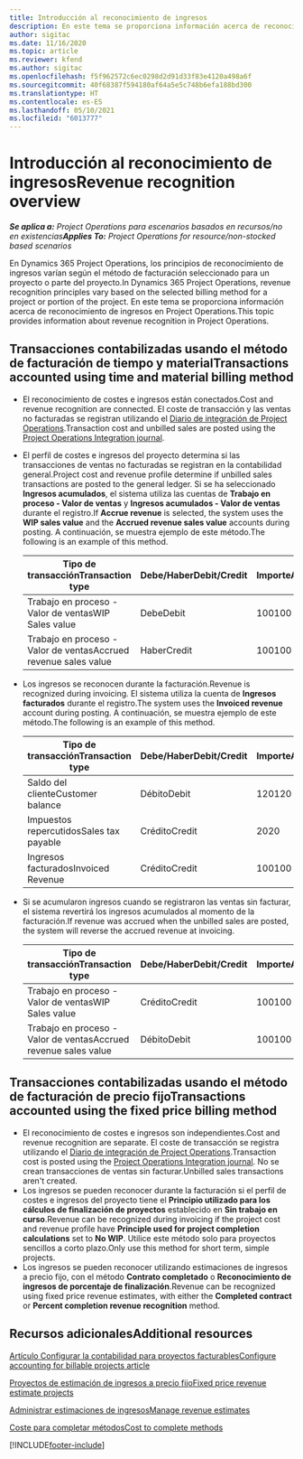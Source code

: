 ```yaml
---
title: Introducción al reconocimiento de ingresos
description: En este tema se proporciona información acerca de reconocimiento de ingresos en Project Operations.
author: sigitac
ms.date: 11/16/2020
ms.topic: article
ms.reviewer: kfend
ms.author: sigitac
ms.openlocfilehash: f5f962572c6ec0298d2d91d33f83e4120a498a6f
ms.sourcegitcommit: 40f68387f594180af64a5e5c748b6efa188bd300
ms.translationtype: HT
ms.contentlocale: es-ES
ms.lasthandoff: 05/10/2021
ms.locfileid: "6013777"
---
```

# <a name="revenue-recognition-overview"></a><span data-ttu-id="ab35d-103">Introducción al reconocimiento de ingresos</span><span class="sxs-lookup"><span data-stu-id="ab35d-103">Revenue recognition overview</span></span>

<span data-ttu-id="ab35d-104">_**Se aplica a:** Project Operations para escenarios basados en recursos/no en existencias_</span><span class="sxs-lookup"><span data-stu-id="ab35d-104">_**Applies To:** Project Operations for resource/non-stocked based scenarios_</span></span>

<span data-ttu-id="ab35d-105">En Dynamics 365 Project Operations, los principios de reconocimiento de ingresos varían según el método de facturación seleccionado para un proyecto o parte del proyecto.</span><span class="sxs-lookup"><span data-stu-id="ab35d-105">In Dynamics 365 Project Operations, revenue recognition principles vary based on the selected billing method for a project or portion of the project.</span></span> <span data-ttu-id="ab35d-106">En este tema se proporciona información acerca de reconocimiento de ingresos en Project Operations.</span><span class="sxs-lookup"><span data-stu-id="ab35d-106">This topic provides information about revenue recognition in Project Operations.</span></span>

## <a name="transactions-accounted-using-time-and-material-billing-method"></a><span data-ttu-id="ab35d-107">Transacciones contabilizadas usando el método de facturación de tiempo y material</span><span class="sxs-lookup"><span data-stu-id="ab35d-107">Transactions accounted using time and material billing method</span></span>

- <span data-ttu-id="ab35d-108">El reconocimiento de costes e ingresos están conectados.</span><span class="sxs-lookup"><span data-stu-id="ab35d-108">Cost and revenue recognition are connected.</span></span> <span data-ttu-id="ab35d-109">El coste de transacción y las ventas no facturadas se registran utilizando el [Diario de integración de Project Operations](../project-accounting/project-operations-integration-journal.md).</span><span class="sxs-lookup"><span data-stu-id="ab35d-109">Transaction cost and unbilled sales are posted using the [Project Operations Integration journal](../project-accounting/project-operations-integration-journal.md).</span></span>
- <span data-ttu-id="ab35d-110">El perfil de costes e ingresos del proyecto determina si las transacciones de ventas no facturadas se registran en la contabilidad general.</span><span class="sxs-lookup"><span data-stu-id="ab35d-110">Project cost and revenue profile determine if unbilled sales transactions are posted to the general ledger.</span></span> <span data-ttu-id="ab35d-111">Si se ha seleccionado **Ingresos acumulados**, el sistema utiliza las cuentas de **Trabajo en proceso - Valor de ventas** y **Ingresos acumulados - Valor de ventas** durante el registro.</span><span class="sxs-lookup"><span data-stu-id="ab35d-111">If **Accrue revenue** is selected, the system uses the **WIP sales value** and the **Accrued revenue sales value** accounts during posting.</span></span> <span data-ttu-id="ab35d-112">A continuación, se muestra ejemplo de este método.</span><span class="sxs-lookup"><span data-stu-id="ab35d-112">The following is an example of this method.</span></span>  

  | <span data-ttu-id="ab35d-113">Tipo de transacción</span><span class="sxs-lookup"><span data-stu-id="ab35d-113">Transaction type</span></span> | <span data-ttu-id="ab35d-114">Debe/Haber</span><span class="sxs-lookup"><span data-stu-id="ab35d-114">Debit/Credit</span></span> | <span data-ttu-id="ab35d-115">Importe</span><span class="sxs-lookup"><span data-stu-id="ab35d-115">Amount</span></span> |
  | --- | --- | --- |
  | <span data-ttu-id="ab35d-116">Trabajo en proceso - Valor de ventas</span><span class="sxs-lookup"><span data-stu-id="ab35d-116">WIP Sales value</span></span> | <span data-ttu-id="ab35d-117">Debe</span><span class="sxs-lookup"><span data-stu-id="ab35d-117">Debit</span></span> | <span data-ttu-id="ab35d-118">100</span><span class="sxs-lookup"><span data-stu-id="ab35d-118">100</span></span> |
  | <span data-ttu-id="ab35d-119">Trabajo en proceso - Valor de ventas</span><span class="sxs-lookup"><span data-stu-id="ab35d-119">Accrued revenue sales value</span></span> | <span data-ttu-id="ab35d-120">Haber</span><span class="sxs-lookup"><span data-stu-id="ab35d-120">Credit</span></span> | <span data-ttu-id="ab35d-121">100</span><span class="sxs-lookup"><span data-stu-id="ab35d-121">100</span></span> |

- <span data-ttu-id="ab35d-122">Los ingresos se reconocen durante la facturación.</span><span class="sxs-lookup"><span data-stu-id="ab35d-122">Revenue is recognized during invoicing.</span></span> <span data-ttu-id="ab35d-123">El sistema utiliza la cuenta de **Ingresos facturados** durante el registro.</span><span class="sxs-lookup"><span data-stu-id="ab35d-123">The system uses the **Invoiced revenue** account during posting.</span></span> <span data-ttu-id="ab35d-124">A continuación, se muestra ejemplo de este método.</span><span class="sxs-lookup"><span data-stu-id="ab35d-124">The following is an example of this method.</span></span>  

  | <span data-ttu-id="ab35d-125">Tipo de transacción</span><span class="sxs-lookup"><span data-stu-id="ab35d-125">Transaction type</span></span> | <span data-ttu-id="ab35d-126">Debe/Haber</span><span class="sxs-lookup"><span data-stu-id="ab35d-126">Debit/Credit</span></span> | <span data-ttu-id="ab35d-127">Importe</span><span class="sxs-lookup"><span data-stu-id="ab35d-127">Amount</span></span> |
  | --- | --- | --- |
  | <span data-ttu-id="ab35d-128">Saldo del cliente</span><span class="sxs-lookup"><span data-stu-id="ab35d-128">Customer balance</span></span> | <span data-ttu-id="ab35d-129">Débito</span><span class="sxs-lookup"><span data-stu-id="ab35d-129">Debit</span></span> | <span data-ttu-id="ab35d-130">120</span><span class="sxs-lookup"><span data-stu-id="ab35d-130">120</span></span> |
  | <span data-ttu-id="ab35d-131">Impuestos repercutidos</span><span class="sxs-lookup"><span data-stu-id="ab35d-131">Sales tax payable</span></span> | <span data-ttu-id="ab35d-132">Crédito</span><span class="sxs-lookup"><span data-stu-id="ab35d-132">Credit</span></span> | <span data-ttu-id="ab35d-133">20</span><span class="sxs-lookup"><span data-stu-id="ab35d-133">20</span></span> |
  | <span data-ttu-id="ab35d-134">Ingresos facturados</span><span class="sxs-lookup"><span data-stu-id="ab35d-134">Invoiced Revenue</span></span> | <span data-ttu-id="ab35d-135">Crédito</span><span class="sxs-lookup"><span data-stu-id="ab35d-135">Credit</span></span> | <span data-ttu-id="ab35d-136">100</span><span class="sxs-lookup"><span data-stu-id="ab35d-136">100</span></span> |

- <span data-ttu-id="ab35d-137">Si se acumularon ingresos cuando se registraron las ventas sin facturar, el sistema revertirá los ingresos acumulados al momento de la facturación.</span><span class="sxs-lookup"><span data-stu-id="ab35d-137">If revenue was accrued when the unbilled sales are posted, the system will reverse the accrued revenue at invoicing.</span></span>

  | <span data-ttu-id="ab35d-138">Tipo de transacción</span><span class="sxs-lookup"><span data-stu-id="ab35d-138">Transaction type</span></span> | <span data-ttu-id="ab35d-139">Debe/Haber</span><span class="sxs-lookup"><span data-stu-id="ab35d-139">Debit/Credit</span></span> | <span data-ttu-id="ab35d-140">Importe</span><span class="sxs-lookup"><span data-stu-id="ab35d-140">Amount</span></span> |
  | --- | --- | --- |
  | <span data-ttu-id="ab35d-141">Trabajo en proceso - Valor de ventas</span><span class="sxs-lookup"><span data-stu-id="ab35d-141">WIP Sales value</span></span> | <span data-ttu-id="ab35d-142">Crédito</span><span class="sxs-lookup"><span data-stu-id="ab35d-142">Credit</span></span> | <span data-ttu-id="ab35d-143">100</span><span class="sxs-lookup"><span data-stu-id="ab35d-143">100</span></span> |
  | <span data-ttu-id="ab35d-144">Trabajo en proceso - Valor de ventas</span><span class="sxs-lookup"><span data-stu-id="ab35d-144">Accrued revenue sales value</span></span> | <span data-ttu-id="ab35d-145">Débito</span><span class="sxs-lookup"><span data-stu-id="ab35d-145">Debit</span></span> | <span data-ttu-id="ab35d-146">100</span><span class="sxs-lookup"><span data-stu-id="ab35d-146">100</span></span> |

## <a name="transactions-accounted-using-the-fixed-price-billing-method"></a><span data-ttu-id="ab35d-147">Transacciones contabilizadas usando el método de facturación de precio fijo</span><span class="sxs-lookup"><span data-stu-id="ab35d-147">Transactions accounted using the fixed price billing method</span></span>

- <span data-ttu-id="ab35d-148">El reconocimiento de costes e ingresos son independientes.</span><span class="sxs-lookup"><span data-stu-id="ab35d-148">Cost and revenue recognition are separate.</span></span> <span data-ttu-id="ab35d-149">El coste de transacción se registra utilizando el [Diario de integración de Project Operations](../project-accounting/project-operations-integration-journal.md).</span><span class="sxs-lookup"><span data-stu-id="ab35d-149">Transaction cost is posted using the [Project Operations Integration journal](../project-accounting/project-operations-integration-journal.md).</span></span> <span data-ttu-id="ab35d-150">No se crean transacciones de ventas sin facturar.</span><span class="sxs-lookup"><span data-stu-id="ab35d-150">Unbilled sales transactions aren't created.</span></span>
- <span data-ttu-id="ab35d-151">Los ingresos se pueden reconocer durante la facturación si el perfil de costes e ingresos del proyecto tiene el **Principio utilizado para los cálculos de finalización de proyectos** establecido en **Sin trabajo en curso**.</span><span class="sxs-lookup"><span data-stu-id="ab35d-151">Revenue can be recognized during invoicing if the project cost and revenue profile have **Principle used for project completion calculations** set to **No WIP**.</span></span> <span data-ttu-id="ab35d-152">Utilice este método solo para proyectos sencillos a corto plazo.</span><span class="sxs-lookup"><span data-stu-id="ab35d-152">Only use this method for short term, simple projects.</span></span>
- <span data-ttu-id="ab35d-153">Los ingresos se pueden reconocer utilizando estimaciones de ingresos a precio fijo, con el método **Contrato completado** o **Reconocimiento de ingresos de porcentaje de finalización**.</span><span class="sxs-lookup"><span data-stu-id="ab35d-153">Revenue can be recognized using fixed price revenue estimates, with either the **Completed contract** or **Percent completion revenue recognition** method.</span></span>

## <a name="additional-resources"></a><span data-ttu-id="ab35d-154">Recursos adicionales</span><span class="sxs-lookup"><span data-stu-id="ab35d-154">Additional resources</span></span>
[<span data-ttu-id="ab35d-155">Artículo Configurar la contabilidad para proyectos facturables</span><span class="sxs-lookup"><span data-stu-id="ab35d-155">Configure accounting for billable projects article</span></span>](../project-accounting/configure-accounting-billable-projects.md)

[<span data-ttu-id="ab35d-156">Proyectos de estimación de ingresos a precio fijo</span><span class="sxs-lookup"><span data-stu-id="ab35d-156">Fixed price revenue estimate projects</span></span>](rev-rec-percentage-completion-method.md)

[<span data-ttu-id="ab35d-157">Administrar estimaciones de ingresos</span><span class="sxs-lookup"><span data-stu-id="ab35d-157">Manage revenue estimates</span></span>](rev-rec-completed-contract-method.md)

[<span data-ttu-id="ab35d-158">Coste para completar métodos</span><span class="sxs-lookup"><span data-stu-id="ab35d-158">Cost to complete methods</span></span>](cost-complete-methods.md)


[!INCLUDE[footer-include](../includes/footer-banner.md)]